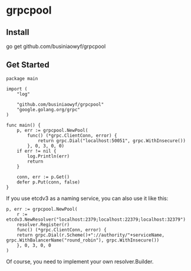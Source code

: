 # grpcpool

## Install
go get github.com/businiaowyf/grpcpool

## Get Started
```
package main

import (
	"log"

	"github.com/businiaowyf/grpcpool"
	"google.golang.org/grpc"
)

func main() {
	p, err := grpcpool.NewPool(
		func() (*grpc.ClientConn, error) {
			return grpc.Dial("localhost:50051", grpc.WithInsecure())
		}, 0, 3, 0, 0)
	if err != nil {
		log.Println(err)
		return
	}

	conn, err := p.Get()
	defer p.Put(conn, false)
}
```

If you use etcdv3 as a naming service, you can also use it like this:
```
p, err := grpcpool.NewPool(
    r := etcdv3.NewResolver("localhost:2379;localhost:22379;localhost:32379")
    resolver.Register(r)
    func() (*grpc.ClientConn, error) {
    return grpc.Dial(r.Scheme()+"://authority/"+serviceName, grpc.WithBalancerName("round_robin"), grpc.WithInsecure())
    }, 0, 3, 0, 0
)
```
Of course, you need to implement your own resolver.Builder.

